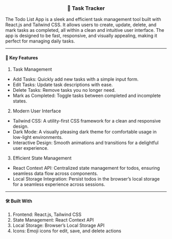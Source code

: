 <h3 align="center">📝 Task Tracker</h3>

The Todo List App is a sleek and efficient task management tool built with React.js and Tailwind CSS. It allows users to create, update, delete, and mark tasks as completed, all within a clean and intuitive user interface. The app is designed to be fast, responsive, and visually appealing, making it perfect for managing daily tasks.

---

<h4>📌 Key Features</h4>

1. Task Management

  - Add Tasks: Quickly add new tasks with a simple input form.
  - Edit Tasks: Update task descriptions with ease.
  - Delete Tasks: Remove tasks you no longer need.
  - Mark as Completed: Toggle tasks between completed and incomplete states.
2. Modern User Interface

  - Tailwind CSS: A utility-first CSS framework for a clean and responsive design.
  - Dark Mode: A visually pleasing dark theme for comfortable usage in low-light environments.
  - Interactive Design: Smooth animations and transitions for a delightful user experience.
3. Efficient State Management

  - React Context API: Centralized state management for todos, ensuring seamless data flow across components.
  - Local Storage Integration: Persist todos in the browser’s local storage for a seamless experience across sessions.

  ---

<h4>🛠️ Built With</h4>

1. Frontend: React.js, Tailwind CSS
2. State Management: React Context API
3. Local Storage: Browser’s Local Storage API
4. Icons: Emoji icons for edit, save, and delete actions
